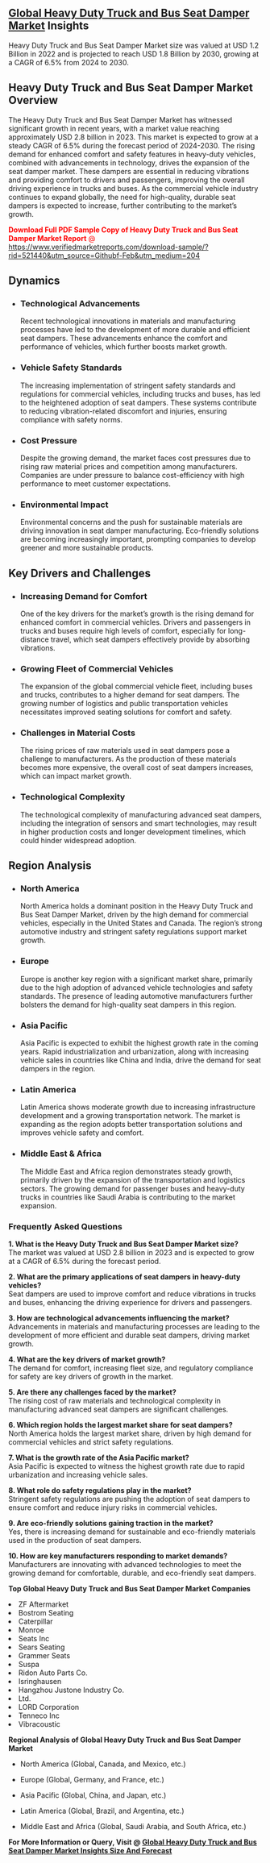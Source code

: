 <h2><a href="https://www.verifiedmarketreports.com/download-sample/?rid=521440&amp;utm_source=Githubf&amp;utm_medium=204" target="_blank">Global Heavy Duty Truck and Bus Seat Damper Market</a> Insights</h2><p>Heavy Duty Truck and Bus Seat Damper Market size was valued at USD 1.2 Billion in 2022 and is projected to reach USD 1.8 Billion by 2030, growing at a CAGR of 6.5% from 2024 to 2030.</p><p> <h2>Heavy Duty Truck and Bus Seat Damper Market Overview</h2> <p>The Heavy Duty Truck and Bus Seat Damper Market has witnessed significant growth in recent years, with a market value reaching approximately USD 2.8 billion in 2023. This market is expected to grow at a steady CAGR of 6.5% during the forecast period of 2024-2030. The rising demand for enhanced comfort and safety features in heavy-duty vehicles, combined with advancements in technology, drives the expansion of the seat damper market. These dampers are essential in reducing vibrations and providing comfort to drivers and passengers, improving the overall driving experience in trucks and buses. As the commercial vehicle industry continues to expand globally, the need for high-quality, durable seat dampers is expected to increase, further contributing to the market’s growth.</p> <p><p><span class=""><span style="color: #ff0000;"><strong>Download Full PDF Sample Copy of Heavy Duty Truck and Bus Seat Damper Market Report</strong> @ </span><a href="https://www.verifiedmarketreports.com/download-sample/?rid=521440&amp;utm_source=Githubf-Feb&amp;utm_medium=204" target="_blank">https://www.verifiedmarketreports.com/download-sample/?rid=521440&amp;utm_source=Githubf-Feb&amp;utm_medium=204</a></span></p></p> <h2>Dynamics</h2> <ul> <li><h3>Technological Advancements</h3>Recent technological innovations in materials and manufacturing processes have led to the development of more durable and efficient seat dampers. These advancements enhance the comfort and performance of vehicles, which further boosts market growth.</li> <li><h3>Vehicle Safety Standards</h3>The increasing implementation of stringent safety standards and regulations for commercial vehicles, including trucks and buses, has led to the heightened adoption of seat dampers. These systems contribute to reducing vibration-related discomfort and injuries, ensuring compliance with safety norms.</li> <li><h3>Cost Pressure</h3>Despite the growing demand, the market faces cost pressures due to rising raw material prices and competition among manufacturers. Companies are under pressure to balance cost-efficiency with high performance to meet customer expectations.</li> <li><h3>Environmental Impact</h3>Environmental concerns and the push for sustainable materials are driving innovation in seat damper manufacturing. Eco-friendly solutions are becoming increasingly important, prompting companies to develop greener and more sustainable products.</li> </ul> <h2>Key Drivers and Challenges</h2> <ul> <li><h3>Increasing Demand for Comfort</h3>One of the key drivers for the market’s growth is the rising demand for enhanced comfort in commercial vehicles. Drivers and passengers in trucks and buses require high levels of comfort, especially for long-distance travel, which seat dampers effectively provide by absorbing vibrations.</li> <li><h3>Growing Fleet of Commercial Vehicles</h3>The expansion of the global commercial vehicle fleet, including buses and trucks, contributes to a higher demand for seat dampers. The growing number of logistics and public transportation vehicles necessitates improved seating solutions for comfort and safety.</li> <li><h3>Challenges in Material Costs</h3>The rising prices of raw materials used in seat dampers pose a challenge to manufacturers. As the production of these materials becomes more expensive, the overall cost of seat dampers increases, which can impact market growth.</li> <li><h3>Technological Complexity</h3>The technological complexity of manufacturing advanced seat dampers, including the integration of sensors and smart technologies, may result in higher production costs and longer development timelines, which could hinder widespread adoption.</li> </ul> <h2>Region Analysis</h2> <ul> <li><h3>North America</h3>North America holds a dominant position in the Heavy Duty Truck and Bus Seat Damper Market, driven by the high demand for commercial vehicles, especially in the United States and Canada. The region’s strong automotive industry and stringent safety regulations support market growth.</li> <li><h3>Europe</h3>Europe is another key region with a significant market share, primarily due to the high adoption of advanced vehicle technologies and safety standards. The presence of leading automotive manufacturers further bolsters the demand for high-quality seat dampers in this region.</li> <li><h3>Asia Pacific</h3>Asia Pacific is expected to exhibit the highest growth rate in the coming years. Rapid industrialization and urbanization, along with increasing vehicle sales in countries like China and India, drive the demand for seat dampers in the region.</li> <li><h3>Latin America</h3>Latin America shows moderate growth due to increasing infrastructure development and a growing transportation network. The market is expanding as the region adopts better transportation solutions and improves vehicle safety and comfort.</li> <li><h3>Middle East & Africa</h3>The Middle East and Africa region demonstrates steady growth, primarily driven by the expansion of the transportation and logistics sectors. The growing demand for passenger buses and heavy-duty trucks in countries like Saudi Arabia is contributing to the market expansion.</li> </ul> <h3>Frequently Asked Questions</h3> <p><strong>1. What is the Heavy Duty Truck and Bus Seat Damper Market size?</strong><br> The market was valued at USD 2.8 billion in 2023 and is expected to grow at a CAGR of 6.5% during the forecast period.</p> <p><strong>2. What are the primary applications of seat dampers in heavy-duty vehicles?</strong><br>Seat dampers are used to improve comfort and reduce vibrations in trucks and buses, enhancing the driving experience for drivers and passengers.</p> <p><strong>3. How are technological advancements influencing the market?</strong><br>Advancements in materials and manufacturing processes are leading to the development of more efficient and durable seat dampers, driving market growth.</p> <p><strong>4. What are the key drivers of market growth?</strong><br>The demand for comfort, increasing fleet size, and regulatory compliance for safety are key drivers of growth in the market.</p> <p><strong>5. Are there any challenges faced by the market?</strong><br>The rising cost of raw materials and technological complexity in manufacturing advanced seat dampers are significant challenges.</p> <p><strong>6. Which region holds the largest market share for seat dampers?</strong><br>North America holds the largest market share, driven by high demand for commercial vehicles and strict safety regulations.</p> <p><strong>7. What is the growth rate of the Asia Pacific market?</strong><br>Asia Pacific is expected to witness the highest growth rate due to rapid urbanization and increasing vehicle sales.</p> <p><strong>8. What role do safety regulations play in the market?</strong><br>Stringent safety regulations are pushing the adoption of seat dampers to ensure comfort and reduce injury risks in commercial vehicles.</p> <p><strong>9. Are eco-friendly solutions gaining traction in the market?</strong><br>Yes, there is increasing demand for sustainable and eco-friendly materials used in the production of seat dampers.</p> <p><strong>10. How are key manufacturers responding to market demands?</strong><br>Manufacturers are innovating with advanced technologies to meet the growing demand for comfortable, durable, and eco-friendly seat dampers.</p> </p><p><strong>Top Global Heavy Duty Truck and Bus Seat Damper Market Companies</strong></p><div data-test-id=""><p><li>ZF Aftermarket</li><li> Bostrom Seating</li><li> Caterpillar</li><li> Monroe</li><li> Seats Inc</li><li> Sears Seating</li><li> Grammer Seats</li><li> Suspa</li><li> Ridon Auto Parts Co.</li><li> Isringhausen</li><li> Hangzhou Justone Industry Co.</li><li> Ltd.</li><li> LORD Corporation</li><li> Tenneco Inc</li><li> Vibracoustic</li></p><div><strong>Regional Analysis of&nbsp;Global Heavy Duty Truck and Bus Seat Damper Market</strong></div><ul><li dir="ltr"><p dir="ltr">North America&nbsp;(Global, Canada, and Mexico, etc.)</p></li><li dir="ltr"><p dir="ltr">Europe (Global, Germany, and France, etc.)</p></li><li dir="ltr"><p dir="ltr">Asia Pacific&nbsp;(Global, China, and Japan, etc.)</p></li><li dir="ltr"><p dir="ltr">Latin America&nbsp;(Global, Brazil, and Argentina, etc.)</p></li><li dir="ltr">Middle East and Africa&nbsp;(Global, Saudi Arabia, and South Africa, etc.)</li></ul><p><strong>For More Information or Query, Visit @&nbsp;</strong><strong><a href="https://www.verifiedmarketreports.com/product/heavy-duty-truck-and-bus-seat-damper-market/?utm_source=Githubf&amp;utm_medium=204" target="_blank">Global Heavy Duty Truck and Bus Seat Damper Market Insights Size And Forecast</a></strong></p></div>
